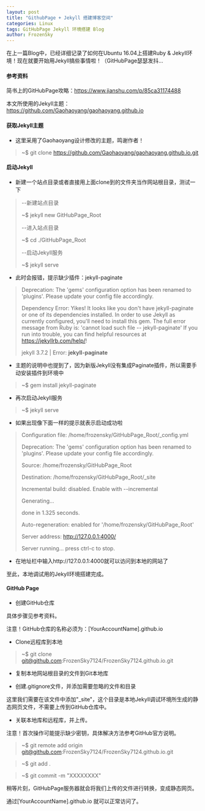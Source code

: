 ```yaml
---
layout: post
title: "GithubPage + Jekyll 搭建博客空间"
categories: Linux
tags: GitHubPage Jekyll 环境搭建 Blog
author: FrozenSky
---
```


在上一篇Blog中，已经详细记录了如何在Ubuntu 16.04上搭建Ruby & Jekyll环境！现在就要开始用Jekyll搞些事情啦！（GitHubPage瑟瑟发抖...

#### 参考资料

简书上的GitHubPage攻略：https://www.jianshu.com/p/85ca31174488

本文所使用的Jekyll主题：https://github.com/Gaohaoyang/gaohaoyang.github.io

#### 获取Jekyll主题

- 这里采用了Gaohaoyang设计修改的主题，鸣谢作者！

> ~$ git clone https://github.com/Gaohaoyang/gaohaoyang.github.io.git

#### 启动Jekyll

- 新建一个站点目录或者直接用上面clone到的文件夹当作网站根目录，测试一下

> --新建站点目录
> 
> ~$ jekyll new GitHubPage_Root
> 
> --进入站点目录
>
> ~$ cd ./GitHubPage_Root
>
> --启动Jekyll服务
>
> ~$ jekyll serve

- 此时会报错，提示缺少插件：jekyll-paginate

> Deprecation: The 'gems' configuration option has been renamed to 'plugins'. Please update your config file accordingly.
>
> Dependency Error: Yikes! It looks like you don't have jekyll-paginate or one of its dependencies installed. In order to use Jekyll as currently configured, you'll need to install this gem. The full error message from Ruby is: 'cannot load such file -- jekyll-paginate' If you run into trouble, you can find helpful resources at https://jekyllrb.com/help/! 
>
> jekyll 3.7.2 | Error:  **jekyll-paginate**

- 主题的说明中也提到了，因为新版Jekyll没有集成Paginate插件，所以需要手动安装插件到环境中

> ~$ gem install jekyll-paginate

- 再次启动Jekyll服务

> ~$ jekyll serve

- 如果出现像下面一样的提示就表示启动成功啦
 
> Configuration file: /home/frozensky/GitHubPage_Root/_config.yml
> 
> Deprecation: The 'gems' configuration option has been renamed to 'plugins'. Please update your config file accordingly.
>        
> Source: /home/frozensky/GitHubPage_Root
>             
> Destination: /home/frozensky/GitHubPage_Root/_site
>        
> Incremental build: disabled. Enable with --incremental
>  
> Generating... 
>  
> done in 1.325 seconds.
>  
> Auto-regeneration: enabled for '/home/frozensky/GitHubPage_Root'
>  
> Server address: http://127.0.0.1:4000/
>  
> Server running... press ctrl-c to stop.

- 在地址栏中输入http://127.0.0.1:4000就可以访问到本地的网站了

至此，本地调试用的Jekyll环境搭建完成。

#### GitHub Page

- 创建GitHub仓库

具体步骤见参考资料。

注意！GitHub仓库的名称必须为：[YourAccountName].github.io

- Clone远程库到本地

> ~$ git clone git@github.com:FrozenSky7124/FrozenSky7124.github.io.git

- 复制本地网站根目录的文件到Git本地库

- 创建.gitignore文件，并添加需要忽略的文件和目录

这里我们需要在该文件中添加"_site"，这个目录是本地Jekyll调试环境所生成的静态网页文件，不需要上传到GitHub仓库中。

- 关联本地库和远程库，并上传。

注意！首次操作可能提示缺少密钥，具体解决方法参考GitHub官方说明。

> ~$ git remote add origin git@github.com:FrozenSky7124/FrozenSky7124.github.io.git

> ~$ git add .

> ~$ git commit -m "XXXXXXXX"

稍等片刻，GitHubPage服务器就会将我们上传的文件进行转换，变成静态网页。

通过[YourAccountName].github.io 就可以正常访问了。
